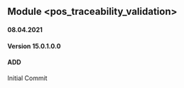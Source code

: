 ## Module <pos_traceability_validation>

#### 08.04.2021
#### Version 15.0.1.0.0
#### ADD

Initial Commit
